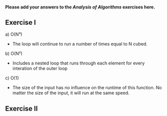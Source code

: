 #### Please add your answers to the ***Analysis of  Algorithms*** exercises here.

## Exercise I

a) O(N³)
  * The loop will continue to run a number of times equal to N cubed.


b) O(N²)
  * Includes a nested loop that runs through each element for every interation of the outer loop


c) O(1)
  * The size of the input has no influence on the runtime of this function.
    No matter the size of the input, it will run at the same speed.

## Exercise II


